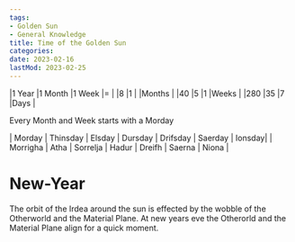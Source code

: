 ```yaml
---
tags:
- Golden Sun
- General Knowledge
title: Time of the Golden Sun
categories:
date: 2023-02-16
lastMod: 2023-02-25
---
```

|1 Year |1 Month |1 Week |= |
|8 |1 | |Months |
|40 |5 |1 |Weeks |
|280 |35 |7 |Days |

Every Month and Week starts with a Morday

| Morday | Thinsday | Elsday | Dursday | Drifsday | Saerday | Ionsday|
| Morrigha | Atha | Sorrelja  | Hadur | Dreifh | Saerna | Niona |

# New-Year
The orbit of the Irdea around the sun is effected by the wobble of the Otherworld and the Material Plane. At new years eve the Otherorld and the Material Plane align for a quick moment.
